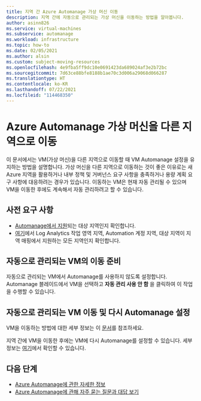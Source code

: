```yaml
---
title: 지역 간 Azure Automanage 가상 머신 이동
description: 지역 간에 자동으로 관리되는 가상 머신을 이동하는 방법을 알아봅니다.
author: asinn826
ms.service: virtual-machines
ms.subservice: automanage
ms.workload: infrastructure
ms.topic: how-to
ms.date: 02/05/2021
ms.author: alsin
ms.custom: subject-moving-resources
ms.openlocfilehash: 4e9fba5ff9dc10e0691423da689024af3e2b72bc
ms.sourcegitcommit: 7d63ce88bfe8188b1ae70c3d006a29068d066287
ms.translationtype: HT
ms.contentlocale: ko-KR
ms.lasthandoff: 07/22/2021
ms.locfileid: "114468350"
---
```

# <a name="move-an-azure-automanage-virtual-machine-to-a-different-region"></a>Azure Automanage 가상 머신을 다른 지역으로 이동
이 문서에서는 VM(가상 머신)을 다른 지역으로 이동할 때 VM Automanage 설정을 유지하는 방법을 설명합니다. 가상 머신을 다른 지역으로 이동하는 것이 좋은 이유로는 새 Azure 지역을 활용하거나 내부 정책 및 거버넌스 요구 사항을 충족하거나 용량 계획 요구 사항에 대응하려는 경우가 있습니다. 이동하는 VM은 현재 자동 관리될 수 있으며 VM을 이동한 후에도 계속해서 자동 관리하려고 할 수 있습니다.

## <a name="prerequisites"></a>사전 요구 사항
* [Automanage에서 지원](./automanage-virtual-machines.md#prerequisites)되는 대상 지역인지 확인합니다.
* [여기](../automation/how-to/region-mappings.md)에서 Log Analytics 작업 영역 지역, Automation 계정 지역, 대상 지역이 지역 매핑에서 지원하는 모든 지역인지 확인합니다.

## <a name="prepare-your-automanaged-vms-for-moving"></a>자동으로 관리되는 VM의 이동 준비
자동으로 관리되는 VM에서 Automanage를 사용하지 않도록 설정합니다. Automanage 블레이드에서 VM을 선택하고 **자동 관리 사용 안 함** 을 클릭하여 이 작업을 수행할 수 있습니다.

## <a name="move-your-automanaged-vms-and-re-enable-automanage"></a>자동으로 관리되는 VM 이동 및 다시 Automanage 설정
VM을 이동하는 방법에 대한 세부 정보는 이 [문서](../resource-mover/tutorial-move-region-virtual-machines.md)를 참조하세요.

지역 간에 VM을 이동한 후에는 VM에 다시 Automanage를 설정할 수 있습니다. 세부 정보는 [여기](./automanage-virtual-machines.md#enabling-automanage-for-vms-in-azure-portal)에서 확인할 수 있습니다.

## <a name="next-steps"></a>다음 단계
* [Azure Automanage에 관한 자세한 정보](./automanage-virtual-machines.md)
* [Azure Automanage에 관해 자주 묻는 질문과 대답 보기](./faq.yml)